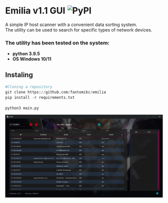 # Emilia v1.1 GUI ![PyPI](https://img.shields.io/pypi/pyversions/requests)
A simple IP host scanner with a convenient data sorting system.\
The utility can be used to search for specific types of network devices.

### The utility has been tested on the system:
* **python 3.9.5**
* **OS Windows 10/11**

## Instaling
```python
#Cloning a repository
git clone https://github.com/fantomikc/emilia
pip install -r requirements.txt

python3 main.py
```

![alt text](https://github.com/fantomikc/sys/blob/main/emilia/preview.png)
